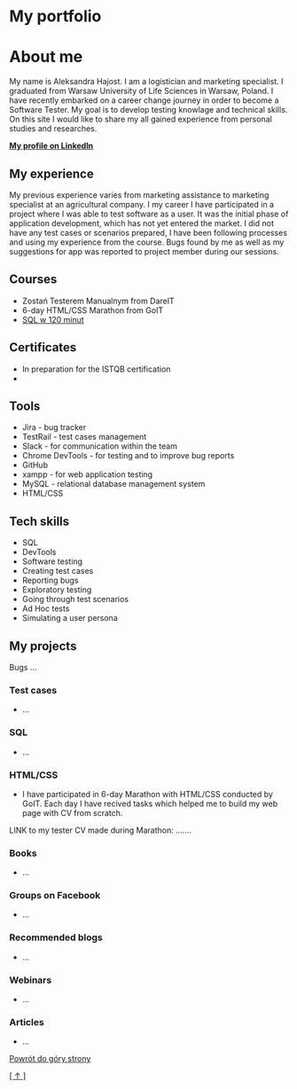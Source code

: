 # My portfolio

# About me
My name is Aleksandra Hajost. I am a logistician and marketing specialist. I graduated from Warsaw University of Life Sciences in Warsaw, Poland. I have recently embarked on a career change journey in order to become a Software Tester. My goal is to develop testing knowlage and technical skills. On this site I would like to share my all gained experience from personal studies and researches.

__[My profile on LinkedIn](https://www.linkedin.com/in/aleksandra-hajost/)__

## My experience

My previous experience varies from marketing assistance to marketing specialist at an agricultural company.
I my career I have participated in a project where I was able to test software as a user. It was the initial phase of application development, which has not yet entered the market. I did not have any test cases or scenarios prepared, I have been following processes and using my experience from the course. Bugs found by me as well as my suggestions for app was reported to project member during our sessions.

## Courses
- Zostań Testerem Manualnym from DareIT
- 6-day HTML/CSS Marathon from GoIT
- [SQL w 120 minut](https://www.kursysql.pl/szkolenie-sql-w-120-minut/)

## Certificates
- In preparation for the ISTQB certification
-  

## Tools
- Jira - bug tracker
- TestRail - test cases management
- Slack - for communication within the team
- Chrome DevTools - for testing and to improve bug reports
- GitHub
- xampp - for web application testing
- MySQL - relational database management system
- HTML/CSS

## Tech skills
- SQL
- DevTools
- Software testing
- Creating test cases
- Reporting bugs
- Exploratory testing
- Going through test scenarios
- Ad Hoc tests
- Simulating a user persona

## My projects
Bugs
...

### Test cases
- ...

### SQL
- ...

### HTML/CSS
- I have participated in 6-day Marathon with HTML/CSS conducted by GoIT. Each day I have recived tasks which helped me to build my web page with CV from scratch.

LINK to my tester CV made during Marathon: .......
### Books
- ...

### Groups on Facebook
- ...

### Recommended blogs
- ...

### Webinars
- ...

### Articles
- ...

<a href="# My portfolio">Powrót do góry strony</a>

<a href="#" title="Do góry!">[ &uarr; ]</a>
